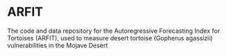 # ARFIT
The code and data repository for the Autoregressive Forecasting Index for Tortoises (ARFIT), used to measure desert tortoise (Gopherus agassizii) vulnerabilities in the Mojave Desert
